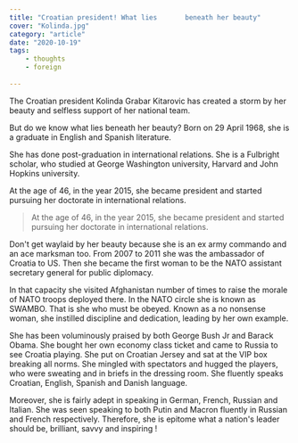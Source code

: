 ```yaml
---
title: "Croatian president! What lies       beneath her beauty"
cover: "Kolinda.jpg"
category: "article"
date: "2020-10-19"
tags:
    - thoughts
    - foreign
    
---
```


The Croatian president Kolinda Grabar Kitarovic has created a storm by her beauty and selfless support of her national team.

But do we know what lies beneath her beauty? Born on 29 April 1968, she is a graduate in English and Spanish literature.

She has done post-graduation in international relations. She is a Fulbright scholar, who studied at George Washington university, Harvard and John Hopkins university.

At the age of 46, in the year 2015, she became president and started pursuing her doctorate in international relations.

<blockquote>
At the age of 46, in the year 2015, she became president and started pursuing her doctorate in international relations.
</blockquote>

Don't get waylaid by her beauty because she is an ex army commando and an ace marksman too. From 2007 to 2011 she was the ambassador of Croatia to US. Then she became the first woman to be the NATO assistant secretary general for public diplomacy.

In that capacity she visited Afghanistan number of times to raise the morale of NATO troops deployed there. In the NATO circle she is known as SWAMBO. That is she who must be obeyed. Known as a no nonsense woman, she instilled discipline and dedication, leading by her own example.

She has been voluminously praised by both George Bush Jr and Barack Obama. She bought her own economy class ticket and came to Russia to see Croatia playing. She put on Croatian Jersey and sat at the VIP box breaking all norms. She mingled with spectators and hugged the players, who were sweating and in briefs in the dressing room. She fluently speaks Croatian, English, Spanish and Danish language.

Moreover, she is fairly adept in speaking in German, French, Russian and Italian. She was seen speaking to both Putin and Macron fluently in Russian and French respectively. Therefore, she is epitome what a nation's leader should be, brilliant, savvy and inspiring !